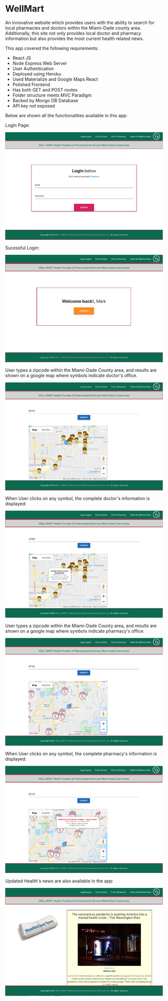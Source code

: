 # WellMart #

An innovative website which provides users with the ability to search for local pharmacies and doctors within the Miami-Dade county area. Additionally, this site not only provides local doctor and pharmacy information but also provides the most current health related news.

This app covered the following requirements:

- React JS
- Node Express Web Server
- User Authentication
- Deployed using Heroku
- Used Materialize and Google Maps React
- Polished Frontend
- Has both GET and POST routes
- Folder structure meets MVC Paradigm
- Backed by Mongo DB Database
- API key not exposed

Below are shown all the functionalities available in this app:

Login Page:

![](client/public/Project3_1.png)

Sucessful Login:

![](client/public/Project3_2.png)

User types a zipcode within the Miami-Dade County area, and results are shown on a google map where symbols indicate doctor's office.

![](client/public/Project3_3.png)

When User clicks on any symbol, the complete doctor's information is displayed: 

![](client/public/Project3_4.png)

User types a zipcode within the Miami-Dade County area, and results are shown on a google map where symbols indicate pharmacy's office.

![](client/public/Project3_5.png)

When User clicks on any symbol, the complete pharmacy's information is displayed: 

![](client/public/Project3_6.png)

Updated Health's news are also available in the app:

![](client/public/Project3_7.png)

